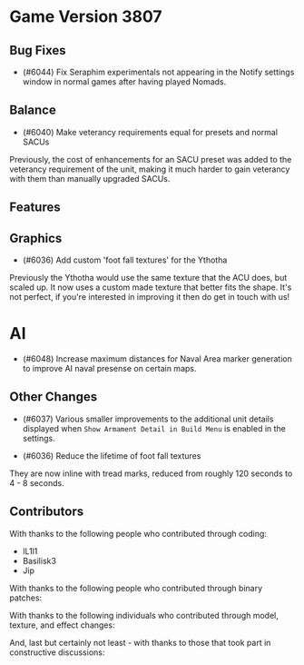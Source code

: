 # Game Version 3807

## Bug Fixes

- (#6044) Fix Seraphim experimentals not appearing in the Notify settings window in normal games after having played Nomads.

## Balance

- (#6040) Make veterancy requirements equal for presets and normal SACUs

Previously, the cost of enhancements for an SACU preset was added to the veterancy requirement of the unit, making it much harder to gain veterancy with them than manually upgraded SACUs.

## Features

<!-- Remove header when empty -->

## Graphics

- (#6036) Add custom 'foot fall textures' for the Ythotha

Previously the Ythotha would use the same texture that the ACU does, but scaled up. It now uses a custom made texture that better fits the shape. It's not perfect, if you're interested in improving it then do get in touch with us!

# AI

- (#6048) Increase maximum distances for Naval Area marker generation to improve AI naval presense on certain maps.


## Other Changes

- (#6037) Various smaller improvements to the additional unit details displayed when `Show Armament Detail in Build Menu` is enabled in the settings.

- (#6036) Reduce the lifetime of foot fall textures

They are now inline with tread marks, reduced from roughly 120 seconds to 4 - 8 seconds.

## Contributors

With thanks to the following people who contributed through coding:

- lL1l1
- Basilisk3
- Jip

With thanks to the following people who contributed through binary patches:

<!-- Remove when empty -->

With thanks to the following individuals who contributed through model, texture, and effect changes:

<!-- Remove when empty -->

And, last but certainly not least - with thanks to those that took part in constructive discussions:

<!-- Remove when empty -->
